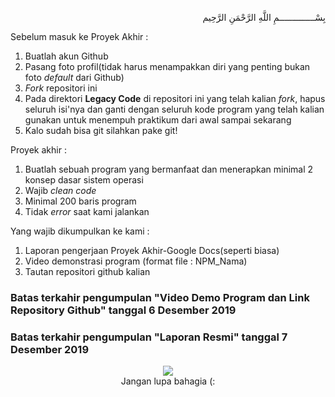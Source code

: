 <p align=right>
بِسْــــــــــــــمِ اللَّهِ الرَّحْمَنِ الرَّحِيم 
</p>

Sebelum masuk ke Proyek Akhir :
1. Buatlah akun Github
2. Pasang foto profil(tidak harus menampakkan diri yang penting bukan foto <i>default</i> dari Github)
3. <i>Fork</i> repositori ini
4. Pada direktori <b>Legacy Code</b> di repositori ini yang telah kalian <i>fork</i>, hapus seluruh isi'nya dan ganti dengan seluruh kode program yang telah kalian gunakan untuk menempuh praktikum dari awal sampai sekarang
5. Kalo sudah bisa git silahkan pake git!

Proyek akhir :
1. Buatlah sebuah program yang bermanfaat dan menerapkan minimal 2 konsep dasar sistem operasi
2. Wajib <i>clean code</i>
3. Minimal 200 baris program
4. Tidak <i>error</i> saat kami jalankan

Yang wajib dikumpulkan ke kami :
1. Laporan pengerjaan Proyek Akhir-Google Docs(seperti biasa)
2. Video demonstrasi program (format file : NPM_Nama)
3. Tautan repositori github kalian

### <b> Batas terkahir pengumpulan "Video Demo Program dan Link Repository Github" tanggal </b> 6 Desember 2019
### <b> Batas terkahir pengumpulan "Laporan Resmi" tanggal </b> 7 Desember 2019

<p align=center>
  <img src="https://images.says.com/uploads/story_source/source_image/549127/3bbb.jpg"><br>
  Jangan lupa bahagia (:
</p>
